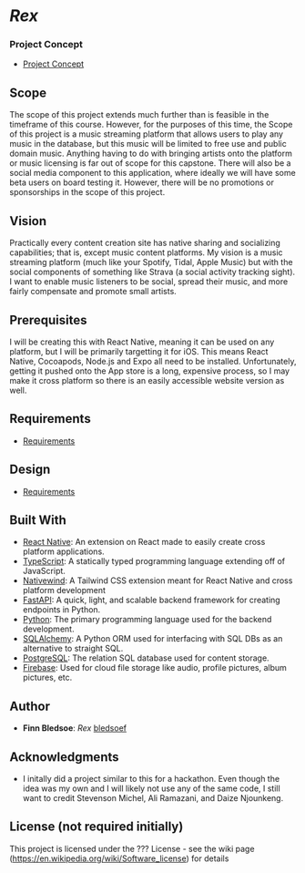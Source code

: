 # *Rex*

### Project Concept
- [Project Concept](https://github.com/CSC493-Computing-Design-Practicum/csc493-cdp-bledsoef/blob/main/concept.md)

## Scope

The scope of this project extends much further than is feasible in the timeframe of this course. However, for the purposes of this time, the Scope of this project is a music streaming platform that allows users to play any music in the database, but this music will be limited to free use and public domain music. Anything having to do with bringing artists onto the platform or music licensing is far out of scope for this capstone. There will also be a social media component to this application, where ideally we will have some beta users on board testing it. However, there will be no promotions or sponsorships in the scope of this project.

## Vision
Practically every content creation site has native sharing and socializing capabilities; that is, except music content platforms. My vision is a music streaming platform (much like your Spotify, Tidal, Apple Music) but with the social components of something like Strava (a social activity tracking sight). I want to enable music listeners to be social, spread their music, and more fairly compensate and promote small artists.

## Prerequisites

I will be creating this with React Native, meaning it can be used on any platform, but I will be primarily targetting it for iOS. This means React Native, Cocoapods, Node.js and Expo all need to be installed. Unfortunately, getting it pushed onto the App store is a long, expensive process, so I may make it cross platform so there is an easily accessible website version as well.

## Requirements
- [Requirements](https://github.com/CSC493-Computing-Design-Practicum/csc493-cdp-bledsoef/blob/main/requirements.md)

## Design
- [Requirements](https://github.com/CSC493-Computing-Design-Practicum/csc493-cdp-bledsoef/blob/main/design.md)

## Built With

- [React Native](https://reactnative.dev/): An extension on React made to easily create cross platform applications.
- [TypeScript](https://www.typescriptlang.org/): A statically typed programming language extending off of JavaScript.
- [Nativewind](https://www.nativewind.dev/): A Tailwind CSS extension meant for React Native and cross platform development
- [FastAPI](https://fastapi.tiangolo.com/): A quick, light, and scalable backend framework for creating endpoints in Python.
- [Python](https://www.python.org/): The primary programming language used for the backend development.
- [SQLAlchemy](https://www.sqlalchemy.org/): A Python ORM used for interfacing with SQL DBs as an alternative to straight SQL.
- [PostgreSQL](https://www.postgresql.org/): The relation SQL database used for content storage.
- [Firebase](https://firebase.google.com/): Used for cloud file storage like audio, profile pictures, album pictures, etc.

## Author

- **Finn Bledsoe**: *Rex* [bledsoef]((https://github.com/bledsoef))

## Acknowledgments

- I initally did a project similar to this for a hackathon. Even though the idea was my own and I will likely not use any of the same code, I still want to credit Stevenson Michel, Ali Ramazani, and Daize Njounkeng.

## License (not required initially)

This project is licensed under the ??? License - see the wiki page (https://en.wikipedia.org/wiki/Software_license) for details


